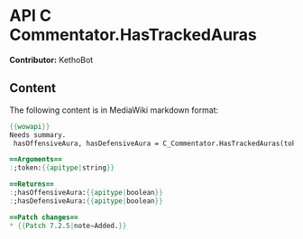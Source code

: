 # API C Commentator.HasTrackedAuras

**Contributor:** KethoBot

## Content

The following content is in MediaWiki markdown format:

```mediawiki
{{wowapi}}
Needs summary.
 hasOffensiveAura, hasDefensiveAura = C_Commentator.HasTrackedAuras(token)

==Arguments==
:;token:{{apitype|string}}

==Returns==
:;hasOffensiveAura:{{apitype|boolean}}
:;hasDefensiveAura:{{apitype|boolean}}

==Patch changes==
* {{Patch 7.2.5|note=Added.}}
```